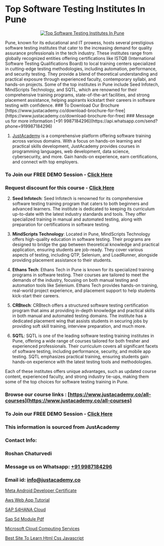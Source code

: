# Top Software Testing Institutes In Pune

<p align="center">
  <a href="https://justacademy.co/program-detail/software-testing">
    <img src="https://justacademy.co/storage2/program_images/1704700438.webp" alt="Top Software Testing Institutes In Pune">
  </a>
</p>
Pune, known for its educational and IT prowess, hosts several prestigious software testing institutes that cater to the increasing demand for quality assurance professionals in the tech industry. These institutes range from globally recognized entities offering certifications like ISTQB (International Software Testing Qualifications Board) to local training centers specialized in cutting-edge testing methodologies, including automation, performance, and security testing. They provide a blend of theoretical understanding and practical exposure through experienced faculty, contemporary syllabi, and hands-on projects. Some of the top institutes in Pune include Seed Infotech, MindScripts Technology, and SQTL, which are renowned for their comprehensive training programs, state-of-the-art facilities, and strong placement assistance, helping aspirants kickstart their careers in software testing with confidence.
### To Download Our Brochure [https://www.justacademy.co/download-brochure-for-free](https://www.justacademy.co/download-brochure-for-free)
### Message us for more information [+91 9987184296](https://api.whatsapp.com/send?phone=919987184296)

1) [JustAcademy](https://justacademy.co) is a comprehensive platform offering software training across various domains. With a focus on hands-on learning and practical skills development, JustAcademy provides courses in programming languages, web development, data science, cybersecurity, and more. Gain hands-on experience, earn certifications, and connect with top employers.

### To Join our FREE DEMO Session - [Click Here](https://www.justacademy.co/register-for-course-demo/)
### Request discount for this course - [Click Here](https://justacademy.co/contact-us/)

2) **Seed Infotech**: Seed Infotech is renowned for its comprehensive software testing training program that caters to both beginners and advanced learners. The institute is dedicated to keeping its curriculum up-to-date with the latest industry standards and tools. They offer specialized training in manual and automated testing, along with preparation for certifications in software testing.

3) **MindScripts Technology**: Located in Pune, MindScripts Technology offers high-quality education in software testing. Their programs are designed to bridge the gap between theoretical knowledge and practical application, ensuring students are job-ready. They cover various aspects of testing, including QTP, Selenium, and LoadRunner, alongside providing placement assistance to their students.

4) **Ethans Tech**: Ethans Tech in Pune is known for its specialized training programs in software testing. Their courses are tailored to meet the demands of the industry, focusing on both manual testing and automation tools like Selenium. Ethans Tech provides hands-on training, real-world project experience, and placement support to help students kick-start their careers.

5) **CRBtech**: CRBtech offers a structured software testing certification program that aims at providing in-depth knowledge and practical skills in both manual and automated testing domains. The institute has a dedicated placement wing that assists students in securing jobs by providing soft skill training, interview preparation, and much more.

6) **SQTL**: SQTL is one of the leading software testing training institutes in Pune, offering a wide range of courses tailored for both fresher and experienced professionals. Their curriculum covers all significant facets of software testing, including performance, security, and mobile app testing. SQTL emphasizes practical training, ensuring students gain hands-on experience with the latest testing tools and methodologies.

Each of these institutes offers unique advantages, such as updated course content, experienced faculty, and strong industry tie-ups, making them some of the top choices for software testing training in Pune.

### Browse our course links : [https://www.justacademy.co/all-courses](https://www.justacademy.co/all-courses) 
### To Join our FREE DEMO Session - [Click Here](https://www.justacademy.co/register-for-course-demo)


### This information is sourced from JustAcademy
### Contact Info:
### Roshan Chaturvedi
### Message us on Whatsapp: [+91 9987184296](https://api.whatsapp.com/send?phone=919987184296)
### Email id: [info@justacademy.co](mailto:info@justacademy.co)
                
[Meta Android Developer Certificate](https://www.linkedin.com/pulse/meta-android-developer-certificate-justacademy-m7v5f/)

[Aws Web App Tutorial](https://www.linkedin.com/pulse/aws-web-app-tutorial-software-training-mountain-view-b2a0e?trackingId=g743AyeYamF9CmkLf%2FgCvw%3D%3D&lipi=urn%3Ali%3Apage%3Aorganization_admin_admin_feed_index%3B396a4c81-0a90-47a5-ad5c-c37fd268bc2b)

[SAP S4HANA Cloud](https://medium.com/@kamblerajas684/sap-s4hana-cloud-be845d90dd76)

[Sap Sd Module Pdf](https://medium.com/@abhidnya.1068/sap-sd-module-pdf-041564d98146)

[Microsoft Cloud Computing Services](https://justacademyin.github.io/justacademy/microsoft-cloud-computing-services)

[Best Site To Learn Html Css Javascript](https://justacademyin.github.io/justacademy/best-site-to-learn-html-css-javascript)

